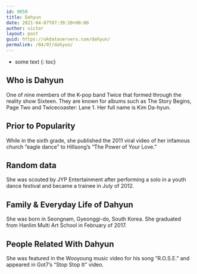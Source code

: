 ```yaml
---
id: 9858
title: Dahyun
date: 2021-04-07T07:39:20+00:00
author: victor
layout: post
guid: https://ukdataservers.com/dahyun/
permalink: /04/07/dahyun/
---
```


* some text
{: toc}


## Who is Dahyun



One of nine members of the K-pop band Twice that formed through the reality show Sixteen. They are known for albums such as The Story Begins, Page Two and Twicecoaster: Lane 1. Her full name is Kim Da-hyun. 

                
                
                
## Prior to Popularity



While in the sixth grade, she published the 2011 viral video of her infamous church &#8220;eagle dance&#8221; to Hillsong&#8217;s &#8220;The Power of Your Love.&#8221; 

                
                
                
## Random data



She was scouted by JYP Entertainment after performing a solo in a youth dance festival and became a trainee in July of 2012.

                
                
                
## Family & Everyday Life of Dahyun



She was born in Seongnam, Gyeonggi-do, South Korea. She graduated from Hanlim Multi Art School in February of 2017.

                
                
                
## People Related With Dahyun



She was featured in the Wooyoung music video for his song &#8220;R.O.S.E.&#8221; and appeared in Got7&#8217;s &#8220;Stop Stop It&#8221; video.

                
              
            
          
          
          